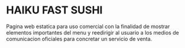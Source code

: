 # HAIKU FAST SUSHI
Pagina web estatica para uso comercial con la finalidad de mostrar elementos importantes del menu y reedirigir al usuario a los medios de comunicacion oficiales para concretar un servicio de venta.

